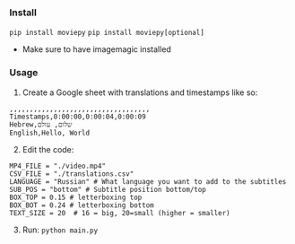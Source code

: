 ### Install

`pip install moviepy`
`pip install moviepy[optional]`

- Make sure to have imagemagic installed

### Usage

1. Create a Google sheet with translations and timestamps like so:

```
,,,,,,,,,,,,,,,,,,,,,,,,,,,,,,,,,,,
Timestamps,0:00:00,0:00:04,0:00:09
Hebrew,שלום, עולם
English,Hello, World
```

2. Edit the code:

```
MP4_FILE = "./video.mp4"
CSV_FILE = "./translations.csv"
LANGUAGE = "Russian" # What language you want to add to the subtitles
SUB_POS = "bottom" # Subtitle position bottom/top
BOX_TOP = 0.15 # letterboxing top
BOX_BOT = 0.24 # letterboxing bottom
TEXT_SIZE = 20  # 16 = big, 20=small (higher = smaller)
```

3. Run: `python main.py`

